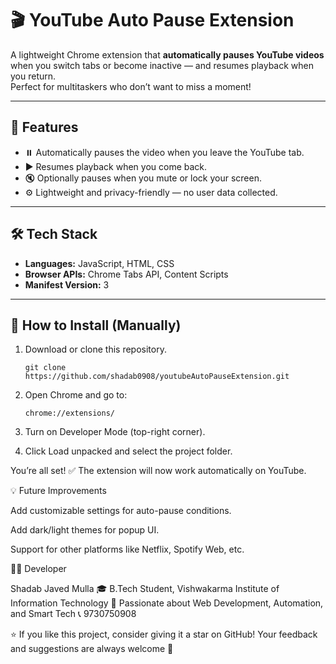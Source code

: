 # 🎬 YouTube Auto Pause Extension

A lightweight Chrome extension that **automatically pauses YouTube videos** when you switch tabs or become inactive — and resumes playback when you return.  
Perfect for multitaskers who don’t want to miss a moment!

---

## 🚀 Features
- ⏸️ Automatically pauses the video when you leave the YouTube tab.  
- ▶️ Resumes playback when you come back.  
- 🔇 Optionally pauses when you mute or lock your screen.  
- ⚙️ Lightweight and privacy-friendly — no user data collected.  

---

## 🛠️ Tech Stack
- **Languages:** JavaScript, HTML, CSS  
- **Browser APIs:** Chrome Tabs API, Content Scripts  
- **Manifest Version:** 3  

---

## 🧩 How to Install (Manually)
1. Download or clone this repository.  
   ```
   git clone https://github.com/shadab0908/youtubeAutoPauseExtension.git
2. Open Chrome and go to:
   ```
   chrome://extensions/

3. Turn on Developer Mode (top-right corner).

4. Click Load unpacked and select the project folder.

You’re all set! ✅ The extension will now work automatically on YouTube.

💡 Future Improvements

Add customizable settings for auto-pause conditions.

Add dark/light themes for popup UI.

Support for other platforms like Netflix, Spotify Web, etc.

👨‍💻 Developer

Shadab Javed Mulla
🎓 B.Tech Student, Vishwakarma Institute of Information Technology
💼 Passionate about Web Development, Automation, and Smart Tech
📞 9730750908

⭐ If you like this project, consider giving it a star on GitHub!
Your feedback and suggestions are always welcome 🙌
